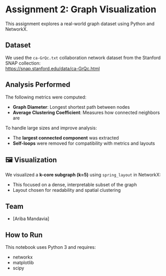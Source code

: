 # Assignment 2: Graph Visualization

This assignment explores a real-world graph dataset using Python and NetworkX.

## Dataset
We used the `ca-GrQc.txt` collaboration network dataset from the Stanford SNAP collection:  
https://snap.stanford.edu/data/ca-GrQc.html

## Analysis Performed
The following metrics were computed:
- **Graph Diameter**: Longest shortest path between nodes
- **Average Clustering Coefficient**: Measures how connected neighbors are

To handle large sizes and improve analysis:
- The **largest connected component** was extracted
- **Self-loops** were removed for compatibility with metrics and layouts

## 🖼️ Visualization
We visualized a **k-core subgraph (k=5)** using `spring_layout` in NetworkX:
- This focused on a dense, interpretable subset of the graph
- Layout chosen for readability and spatial clustering

## Team
- [Ariba Mandavia]

## How to Run
This notebook uses Python 3 and requires:
- networkx
- matplotlib
- scipy

